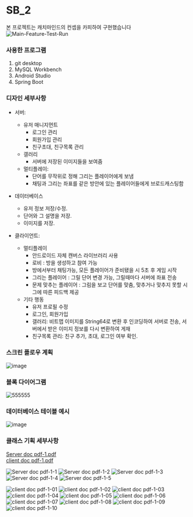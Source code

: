 # SB_2
본 프로젝트는 캐치마인드의 컨셉을 카피하여 구현했습니다
![Main-Feature-Test-Run](https://user-images.githubusercontent.com/49792776/83834002-35b7f480-a728-11ea-9ee4-cc22124953a6.gif)

### 사용한 프로그램
  1. git desktop  
  2. MySQL Workbench  
  3. Android Studio  
  4. Spring Boot  
   
### 디자인 세부사항  
  + 서버:  
    + 유저 매니지먼트  
      + 로그인 관리  
      + 회원가입 관리  
      + 친구초대, 친구목록 관리  
    + 갤러리  
      + 서버에 저장된 이미지들을 보여줌  
    + 멀티플레이:  
      + 단어를 무작위로 정해 그리는 플레이어에게 보냄  
      + 채팅과 그리는 좌표를 같은 방안에 있는 플레이어들에게 브로드캐스팅함  

  + 데이터베이스  
    + 유저 정보 저장/수정.  
    + 단어와 그 설명을 저장.  
    + 이미지를 저장.  

  + 클라이언트:  
    + 멀티플레이   
      + 안드로이드 자체 캔버스 라이브러리 사용  
      + 로비 : 방을 생성하고 참여 가능  
      + 방에서부터 채팅가능, 모든 플레이어가 준비됐을 시 5초 후 게임 시작    
      + 그리는 플레이어 : 그릴 단어 변경 가능, 그릴때마다 서버에 좌표 전송  
      + 문제 맞추는 플레이어 : 그림을 보고 단어를 맞춤, 맞추거나 맞추지 못할 시 그에 따른 피드백 제공  
    + 기타 행동   
      + 유저 프로필 수정  
      + 로그인, 회원가입  
      + 갤러리: 비트맵 이미지를 String64로 변환 후 인코딩하여 서버로 전송, 서버에서 받은 이미지 정보를 다시 변환하여 게재  
      + 친구목록 관리: 친구 추가, 초대, 로그인 여부 확인. 
      
### 스크린 플로우 계획
![image](https://user-images.githubusercontent.com/49792776/83834529-7f550f00-a729-11ea-8c5f-aa8db6582d42.png)

### 블록 다이어그램
![555555](https://user-images.githubusercontent.com/49792776/83830631-8fb4bc00-a720-11ea-9ed5-5918f1975e37.png)
### 데이터베이스 테이블 예시
![image](https://user-images.githubusercontent.com/49792776/83830733-d1456700-a720-11ea-8119-a616342b8aa3.png)

### 클래스 기획 세부사항
[Server doc pdf-1.pdf](https://github.com/sjs5904/SB_2_Word_Game_With_A_Drawing/files/4733749/Server.doc.pdf-1.pdf)  
[client doc pdf-1.pdf](https://github.com/sjs5904/SB_2_Word_Game_With_A_Drawing/files/4733747/client.doc.pdf-1.pdf)  

![Server doc pdf-1-1](https://user-images.githubusercontent.com/49792776/83834305-f211ba80-a728-11ea-91f1-7a19487a121a.png)
![Server doc pdf-1-2](https://user-images.githubusercontent.com/49792776/83834306-f342e780-a728-11ea-8be9-a6a1f30084c1.png)
![Server doc pdf-1-3](https://user-images.githubusercontent.com/49792776/83834307-f342e780-a728-11ea-8963-143a3c3d60bd.png)
![Server doc pdf-1-4](https://user-images.githubusercontent.com/49792776/83834308-f3db7e00-a728-11ea-9e29-7b4e8a36fd86.png)
![Server doc pdf-1-5](https://user-images.githubusercontent.com/49792776/83834310-f4741480-a728-11ea-9b84-05591111a407.png)

![client doc pdf-1-01](https://user-images.githubusercontent.com/49792776/83834328-05bd2100-a729-11ea-958c-1afc704860db.png)
![client doc pdf-1-02](https://user-images.githubusercontent.com/49792776/83834330-06ee4e00-a729-11ea-9220-af7146fee18c.png)
![client doc pdf-1-03](https://user-images.githubusercontent.com/49792776/83834331-06ee4e00-a729-11ea-9e15-655113c4ac27.png)
![client doc pdf-1-04](https://user-images.githubusercontent.com/49792776/83834332-0786e480-a729-11ea-8f24-75e5db4f0a00.png)
![client doc pdf-1-05](https://user-images.githubusercontent.com/49792776/83834333-0786e480-a729-11ea-97c1-c5205f20647c.png)
![client doc pdf-1-06](https://user-images.githubusercontent.com/49792776/83834334-081f7b00-a729-11ea-9355-808350956f1d.png)
![client doc pdf-1-07](https://user-images.githubusercontent.com/49792776/83834335-081f7b00-a729-11ea-92d0-46df52c985f0.png)
![client doc pdf-1-08](https://user-images.githubusercontent.com/49792776/83834336-08b81180-a729-11ea-83e9-e516f51b1ee9.png)
![client doc pdf-1-09](https://user-images.githubusercontent.com/49792776/83834339-08b81180-a729-11ea-8871-dc26c8bef155.png)
![client doc pdf-1-10](https://user-images.githubusercontent.com/49792776/83834340-0950a800-a729-11ea-9d4e-6a7e5fc3b222.png)
